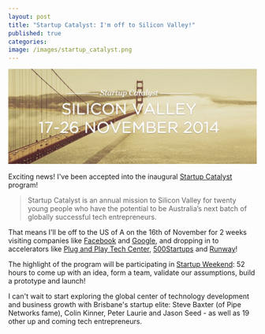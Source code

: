 ```yaml
---
layout: post
title: "Startup Catalyst: I'm off to Silicon Valley!"
published: true
categories:
image: /images/startup_catalyst.png
---
```


![Startup Catalyst](/images/startup_catalyst.png)

Exciting news! I've been accepted into the inaugural [Startup Catalyst](http://www.startupcatalyst.com.au/) program! 

<!--more-->

> Startup Catalyst is an annual mission to Silicon Valley for 
> twenty young people who have the potential to be Australia’s 
> next batch of globally successful tech entrepreneurs.

That means I'll be off to the US of A on the 16th of November for 2 weeks visiting companies like [Facebook](https://www.facebook.com) and [Google](https://google.com), and dropping in to accelerators like [Plug and Play Tech Center](http://www.plugandplaytechcenter.com/), [500Startups](http://500.co) and [Runway](http://www.runway.is/)!

The highlight of the program will be participating in [Startup Weekend](http://startupweekend.org/): 52 hours to come up with an idea, form a team, validate our assumptions, build a prototype and launch!

I can't wait to start exploring the global center of technology development and business growth with Brisbane's startup elite: Steve Baxter (of Pipe Networks fame), Colin Kinner, Peter Laurie and Jason Seed - as well as 19 other up and coming tech entrepreneurs.